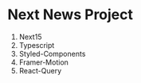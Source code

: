 # Next News Project

1. Next15  
2. Typescript  
3. Styled-Components  
4. Framer-Motion  
5. React-Query  
